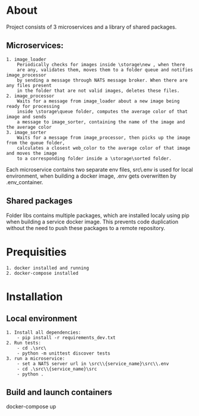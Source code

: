 # About
Project consists of 3 microservices and a library of shared packages.

## Microservices:
    1. image_loader
        Periodically checks for images inside \storage\new , when there
        are any, validates them, moves them to a folder queue and notifies image_processor
        by sending a message through NATS message broker. When there are any files present
        in the folder that are not valid images, deletes these files.
    2. image_processor
        Waits for a message from image_loader about a new image being ready for processing
        inside \storage\queue folder, computes the average color of that image and sends
        a message to image_sorter, containing the name of the image and the average color
    3. image_sorter
        Waits for a message from image_processor, then picks up the image from the queue folder,
        calculates a closest web_color to the average color of that image and moves the image
        to a corresponding folder inside a \storage\sorted folder.

Each microservice contains two separate env files, src\\.env is used for local environment,
when building a docker image, .env gets overwritten by .env_container.


## Shared packages
Folder libs contains multiple packages, which are installed localy 
using pip when building a service docker image. This prevents code duplication without the
need to push these packages to a remote repository.

# Prequisities
    1. docker installed and running
    2. docker-compose installed
# Installation
## Local environment
    1. Install all dependencies:
        - pip install -r requirements_dev.txt
    2. Run tests:
        - cd .\src\
        - python -m unittest discover tests
    3. run a microservice:
        - set a NATS server url in \src\\{service_name}\src\\.env
        - cd .\src\\{service_name}\src
        - python .


## Build and launch containers
docker-compose up

